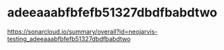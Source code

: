 # adeeaaabfbfefb51327dbdfbabdtwo
https://sonarcloud.io/summary/overall?id=neojarvis-testing_adeeaaabfbfefb51327dbdfbabdtwo
